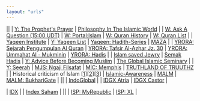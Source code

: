 ```yaml
---
layout: "urls"
---
```


||
| [Y: The Prophet's Prayer](https://www.youtube.com/watch?v=vx1rz-28HNk) | [Philosophy In The Islamic World](https://historyofphilosophy.net/intro-islamic-world) |
| [W: Ask A Question (15:00 UDT)](https://www.assimalhakeem.net/ask-a-question/) | [W: Portal:Islam](https://en.wikipedia.org/wiki/Portal:Islam) | [W: Quran History](https://en.wikipedia.org/wiki/History_of_the_Quran) | [W: Quran List](https://en.wikipedia.org/wiki/List_of_chapters_in_the_Quran) |
| [Yaqeen Institute](https://yaqeeninstitute.org/) | [Y: Yaqeen List](https://www.youtube.com/c/YaqeenInstituteforIslamicResearch/playlists) | [Yaqeen: Hadith-Series](https://yaqeeninstitute.org/series/hadith-series) | [MAZA](https://www.youtube.com/c/DrMazaChannel/videos) |
| [YRORA: Sejarah Pengumpulan Al Quran](https://youtu.be/n3yGW_-P8GU) | [YRORA: Tafsir Al-Azhar Jz. 30](https://www.youtube.com/playlist?list=PLv_xoi4FGsu9zYyZxie6QJamXti12k5-G) | [YRORA: Ummahat Al - Mukminin](https://www.youtube.com/watch?v=pj46rE7Lxpw&list=PLv_xoi4FGsu_dQsEtZlr7k2ncLgPMLeJH) | [YRORA: Hadis](https://youtu.be/WSqOCBPFb88) |
| [Islam saved Jewry](https://www.thejc.com/comment/opinion/so-what-did-the-muslims-do-for-the-jews-1.33597) | [Semak Hadis](https://semakhadis.com/) | [Y: Advice Before Becoming Muslim](https://www.youtube.com/watch?v=UqczbY3w7aw) | [The Global Islamic Seminary](https://academy.seekersguidance.org/) |
| [Y: Seerah](https://www.youtube.com/playlist?list=PLAEA99D24CA2F9A8F) | [MJS: Ngaji Filsafat](https://www.youtube.com/playlist?list=PL4WN5OeL0n_ZABoKx4G9yM6FzlP0_zp18) | [MIC: Memphis](http://www.memphisislamiccenter.org/about-mic/about-mic/) | [TRUTHLAND OF TRUUTHZ](https://sites.google.com/site/truuthz/) |
| Historical criticism of Islam [[1](https://youtu.be/WHGii1Ah_3E)][[2](https://youtu.be/FjQaHoJNSX8)][[3](https://youtu.be/pWV5BxM9Y40)] | [Islamic-Awareness](https://www.islamic-awareness.org/) | [MALM](https://www.youtube.com/c/MuftiAbuLayth/videos) | [MALM: BukhariGate](https://youtu.be/FUEMzKt2Vqo) |
||
| [IndoGlobal](https://indoglobal.com/) |
| [IDGX Atria](https://control.atria.idgx.net/user/) | [IDGX Castor](https://control.castor.idgx.net/user/) |

| [IDX](https://www.idx.co.id/) |
| [Index Saham](https://www.idx.co.id/data-pasar/data-saham/indeks-saham/) |
||
| [ISP: MyRepublic](https://myrepublic.co.id/) | [ISP: XL](https://www.xl.co.id/) |
